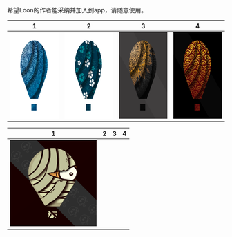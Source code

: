 希望Loon的作者能采纳并加入到app，请随意使用。

|  1   | 2  |  3   | 4  |
|  ----  | ----  |  ----  | ----  |
| <img src="https://raw.githubusercontent.com/RainyMoment/Loon/main/Images/Icon_Bluewheel.png" width="200" height="200" alt="Icon_Bluewheel"/> | <img src="https://raw.githubusercontent.com/RainyMoment/Loon/main/Images/Icon_Clover.png" width="200" height="200" alt="Icon_Clover"/>|<img src="https://raw.githubusercontent.com/RainyMoment/Loon/main/Images/Icon_GoldenSnowflake.png" width="200" height="200" alt="Icon_GoldenSnowflake"/>|<img src="https://raw.githubusercontent.com/RainyMoment/Loon/main/Images/Icon_Goldwave.png" width="200" height="200" alt="Icon_Goldwave"/>

|  1   | 2  |  3   | 4  |
|  ----  | ----  |  ----  | ----  |
<img src="https://raw.githubusercontent.com/RainyMoment/Loon/main/Images/Icon_Halloween.png" width="200" height="200" alt="Icon_Halloween"/>|
